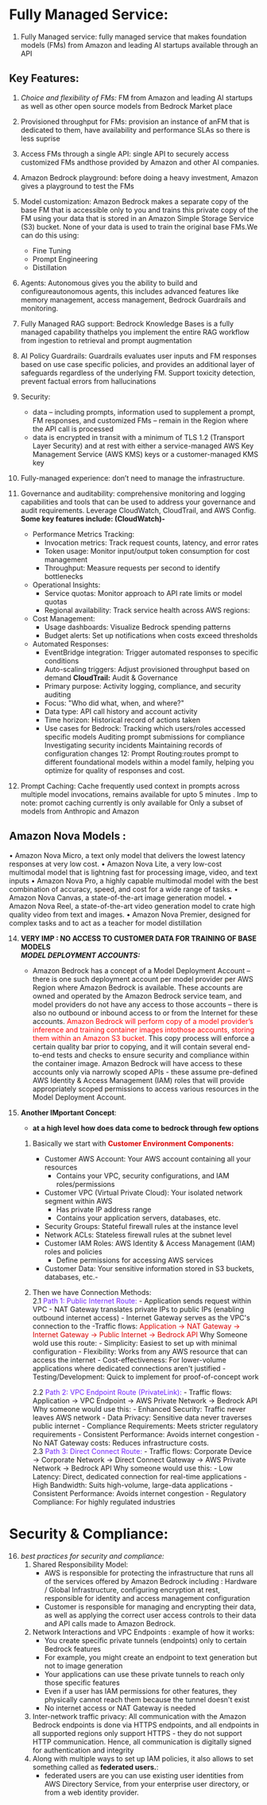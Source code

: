 # Fully Managed Service: 
1. Fully Managed service:  fully managed service that makes foundation models (FMs) from Amazon and leading
AI startups available through an API
## Key Features: 
1. *Choice and flexibility of FMs:* FM from Amazon and leading AI startups as well as other open source models from Bedrock Market place

2. Provisioned throughput for FMs: provision an instance of anFM that is dedicated to them, have availability and performance SLAs so there is less suprise

3. Access FMs through a single API: single API to securely access customized FMs andthose provided by Amazon and other AI companies.

4. Amazon Bedrock playground: before doing a heavy investment, Amazon gives a playground to test the FMs

5. Model customization: Amazon Bedrock makes a separate copy of the base FM that is accessible
only to you and trains this private copy of the FM using your data that is stored in an Amazon
Simple Storage Service (S3) bucket. None of your data is used to train the original base FMs.We can do this using: 
    - Fine Tuning
    - Prompt Engineering
    - Distillation

6. Agents: Autonomous gives you the ability to build and configureautonomous agents, this includes advanced features like memory management, access management, Bedrock Guardrails and monitoring.

7. Fully Managed RAG support: Bedrock Knowledge Bases is a fully managed capability thathelps you implement the entire RAG workflow from ingestion to retrieval and prompt augmentation 

8. AI Policy Guardrails: Guardrails evaluates user inputs and FM
responses based on use case specific policies, and provides an additional layer of safeguards regardless of the underlying FM. Support toxicity detection, prevent factual errors from hallucinations 

9. Security:
    - data – including prompts, information used to supplement a prompt, FM responses, and customized FMs – remain in the Region where the API call is processed
    - data is encrypted in transit with a minimum of TLS 1.2 (Transport Layer Security) and at rest with either a service-managed AWS Key Management Service (AWS KMS) keys or a customer-managed KMS key

10. Fully-managed experience: don’t need to manage the infrastructure. 

11. Governance and auditability: comprehensive monitoring and logging capabilities and tools that can be used to address your governance and audit requirements. Leverage CloudWatch, CloudTrail, and AWS Config. **Some key features include: (CloudWatch)-**
    - Performance Metrics Tracking: 
        - Invocation metrics: Track request counts, latency, and error rates
        - Token usage: Monitor input/output token consumption for cost management
        - Throughput: Measure requests per second to identify bottlenecks
    - Operational Insights:
        - Service quotas: Monitor approach to API rate limits or model quotas
        - Regional availability: Track service health across AWS regions: 
    - Cost Management:
        - Usage dashboards: Visualize Bedrock spending patterns
        - Budget alerts: Set up notifications when costs exceed thresholds
    - Automated Responses:
        - EventBridge integration: Trigger automated responses to specific conditions
        - Auto-scaling triggers: Adjust provisioned throughput based on demand
    **CloudTrail:**
     Audit & Governance
        - Primary purpose: Activity logging, compliance, and security auditing
        - Focus: "Who did what, when, and where?"
        - Data type: API call history and account activity
        - Time horizon: Historical record of actions taken
        - Use cases for Bedrock:
            Tracking which users/roles accessed specific models
            Auditing prompt submissions for compliance
            Investigating security incidents
            Maintaining records of configuration changes
12: Prompt Routing:routes prompt to different foundational models within a model family, helping you optimize for quality of responses and cost.
13. Prompt Caching: Cache frequently used context in prompts across multiple model invocations, remains available for upto 5 minutes . Imp to note: promot caching currently is only available for Only a subset of models from Anthropic and Amazon


## Amazon Nova Models : 
• Amazon Nova Micro, a text only model that delivers the lowest latency responses at very low cost.
• Amazon Nova Lite, a very low-cost multimodal model that is lightning fast for processing image,
video, and text inputs
• Amazon Nova Pro, a highly capable multimodal model with the best combination of accuracy,
speed, and cost for a wide range of tasks.
• Amazon Nova Canvas, a state-of-the-art image generation model.
• Amazon Nova Reel, a state-of-the-art video generation model to crate high quality video from text
and images.
• Amazon Nova Premier, designed for complex tasks and to act as a teacher for model distillation

14. __VERY IMP : NO ACCESS TO CUSTOMER DATA FOR TRAINING OF BASE MODELS__       
***MODEL DEPLOYMENT ACCOUNTS:***
    - Amazon Bedrock has a concept of a Model Deployment Account – there is one such deployment account
per model provider per AWS Region where Amazon Bedrock is available. These accounts are owned and
operated by the Amazon Bedrock service team, and model providers do not have any access to those
accounts – there is also no outbound or inbound access to or from the Internet for these accounts.
<font color = "red"> Amazon Bedrock will perform copy of a model provider’s inference and training container images intothose accounts, storing them within an Amazon S3 bucket.</font> This copy process will enforce a certain quality bar prior to copying, and it will contain several end-to-end tests and checks to ensure security and compliance within the container image. Amazon Bedrock will have access to these accounts only via narrowly scoped APIs - these assume pre-defined AWS Identity & Access Management (IAM) roles that will
provide appropriately scoped permissions to access various resources in the Model Deployment Account.


15. __Another IMportant Concept__: 
    - **at a high level how does data come to bedrock through few options**
    1. Basically we start with <font color = "Dark yellow">__Customer Environment Components:__ </font>
        - Customer AWS Account: Your AWS account containing all your resources
            - Contains your VPC, security configurations, and IAM roles/permissions
        - Customer VPC (Virtual Private Cloud): Your isolated network segment within AWS
            - Has private IP address range
            - Contains your application servers, databases, etc.
        - Security Groups: Stateful firewall rules at the instance level
        - Network ACLs: Stateless firewall rules at the subnet level
        - Customer IAM Roles: AWS Identity & Access Management (IAM) roles and policies
            - Define permissions for accessing AWS services
        - Customer Data: Your sensitive information stored in S3 buckets, databases, etc.- 
    2. Then we have Connection Methods:           
        2.1 <font color= "#7024FF">Path 1: Public Internet Route: </font>
            - Application sends request within VPC
            - NAT Gateway translates private IPs to public IPs (enabling outbound internet access)
            - Internet Gateway serves as the VPC's connection to the
            -Traffic flows:<font color="Dark Pink">  Application → NAT Gateway → Internet Gateway → Public Internet → Bedrock API </font>
        Why Someone wold use this route: 
            - Simplicity: Easiest to set up with minimal configuration
            - Flexibility: Works from any AWS resource that can access the internet
            - Cost-effectiveness: For lower-volume applications where dedicated connections aren't justified
            - Testing/Development: Quick to implement for proof-of-concept work

        2.2 <font color= "#7024FF">Path 2: VPC Endpoint Route (PrivateLink): </font>
            - Traffic flows: Application → VPC Endpoint → AWS Private Network → Bedrock API
        Why someone would use this:
            - Enhanced Security: Traffic never leaves AWS network
            - Data Privacy: Sensitive data never traverses public internet
            - Compliance Requirements: Meets stricter regulatory requirements
            - Consistent Performance: Avoids internet congestion
            - No NAT Gateway costs: Reduces infrastructure costs.    
        2.3 <font color= "#7024FF">Path 3: Direct Connect Route: </font>
            - Traffic flows: Corporate Device → Corporate Network → Direct Connect Gateway → AWS Private Network → Bedrock API
        Why someone would use this:
            - Low Latency: Direct, dedicated connection for real-time applications
            - High Bandwidth: Suits high-volume, large-data applications
            - Consistent Performance: Avoids internet congestion
            - Regulatory Compliance: For highly regulated industries

# Security & Compliance:
16. _best practices for security and compliance:_
    1. Shared Responsibility Model: 
        - AWS is responsible for protecting the infrastructure that runs all of the services offered by Amazon Bedrock including : Hardware / Global Infrastructure, configuring encryption at rest, responsible for identity and access management configuration
        - Customer is responsible for managing and encrypting their data, as well as applying the correct user access controls to their data and API calls made to Amazon Bedrock.
    2. Network Interactions and VPC Endpoints : 
    example of how it works: 
        - You create specific private tunnels (endpoints) only to certain Bedrock features
        - For example, you might create an endpoint to text generation but not to image generation
        - Your applications can use these private tunnels to reach only those specific features
        - Even if a user has IAM permissions for other features, they physically cannot reach them because the tunnel doesn't exist
        - No internet access or NAT Gateway is needed
    3. Inter-network traffic privacy: All communication with the Amazon Bedrock endpoints is done via HTTPS
endpoints, and all endpoints in all supported regions only support HTTPS - they do not support HTTP communication. Hence, all communication is digitally signed for authentication and integrity
    4. Along with multiple ways to set up IAM policies, it also allows to set something called as __federated users.__:
        - federated users are you can use existing user identities from AWS Directory Service, from your enterprise user directory, or from a web identity provider.  


